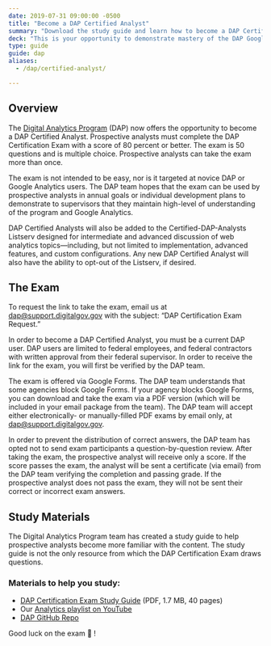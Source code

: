 ```yaml
---
date: 2019-07-31 09:00:00 -0500
title: "Become a DAP Certified Analyst"
summary: "Download the study guide and learn how to become a DAP Certified Analyst at your federal agency."
deck: "This is your opportunity to demonstrate mastery of the DAP Google Analytics account by becoming a certified analyst"
type: guide
guide: dap
aliases:
  - /dap/certified-analyst/

---
```


## Overview

The [Digital Analytics Program](https://digital.gov/services/dap/) (DAP) now offers the opportunity to become a DAP Certified Analyst. Prospective analysts must complete the DAP Certification Exam with a score of 80 percent or better. The exam is 50 questions and is multiple choice. Prospective analysts can take the exam more than once. 

The exam is not intended to be easy, nor is it targeted at novice DAP or Google Analytics users. The DAP team hopes that the exam can be used by prospective analysts in annual goals or individual development plans to demonstrate to supervisors that they maintain high-level of understanding of the program and Google Analytics. 

DAP Certified Analysts will also be added to the Certified-DAP-Analysts Listserv designed for intermediate and advanced discussion of web analytics topics—including, but not limited to implementation, advanced features, and custom configurations. Any new DAP Certified Analyst will also have the ability to opt-out of the Listserv, if desired. 

## The Exam

To request the link to take the exam, email us at [dap@support.digitalgov.gov](http://dap@support.digitalgov.gov?subject=DAP%20Certification%20Exam%20Request) with the subject: “DAP Certification Exam Request.” 

In order to become a DAP Certified Analyst, you must be a current DAP user. DAP users are limited to federal employees, and federal contractors with written approval from their federal supervisor. In order to receive the link for the exam, you will first be verified by the DAP team.

The exam is offered via Google Forms. The DAP team understands that some agencies block Google Forms. If your agency blocks Google Forms, you can download and take the exam via a PDF version (which will be included in your email package from the team). The DAP team will accept either electronically- or manually-filled PDF exams by email only, at [dap@support.digitalgov.gov](mailto:dap@support.digitalgov.gov). 

In order to prevent the distribution of correct answers, the DAP team has opted not to send exam participants a question-by-question review. After taking the exam, the prospective analyst will receive only a score. If the score passes the exam, the analyst will be sent a certificate (via email) from the DAP team verifying the completion and passing grade. If the prospective analyst does not pass the exam, they will not be sent their correct or incorrect exam answers. 

## Study Materials

The Digital Analytics Program team has created a study guide to help prospective analysts become more familiar with the content. The study guide is not the only resource from which the DAP Certification Exam draws questions.

### Materials to help you study: 

- [DAP Certification Exam Study Guide](https://github.com/digital-analytics-program/gov-wide-code/blob/master/documentation/Certified_Analyst_Study_Guide.pdf) (PDF, 1.7 MB, 40 pages) 
- Our [Analytics playlist on YouTube](https://www.youtube.com/playlist?list=PLd9b-GuOJ3nFwlyvLFUtmDpYFKezhot8P) 
- [DAP GitHub Repo](https://github.com/digital-analytics-program/gov-wide-code) 

Good luck on the exam :tada: !
